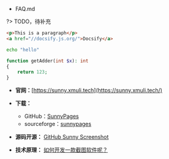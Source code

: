 - FAQ.md

?> TODO，待补充


```html
<p>This is a paragraph</p>
<a href="//docsify.js.org/">Docsify</a>
```

```bash
echo "hello"
```

```php
function getAdder(int $x): int 
{
    return 123;
}
```



- **官网：**[https://sunny.xmuli.tech](https://sunny.xmuli.tech/)

- **下载：**
  - GitHub：[SunnyPages](https://github.com/XMuli/SunnyPages/releases)
  - sourceforge：[sunnypages](https://sourceforge.net/projects/sunnypages/files/)
- **源码开源：** [GitHub Sunny Screenshot](https://github.com/orgs/SunnyScreenshot/repositories)
- **技术原理：** [如何开发一款截图软件呢？](https://sunny-docs.xmuli.tech/zh-cn/development-technology?id=如何开发一款截图软件呢？)

